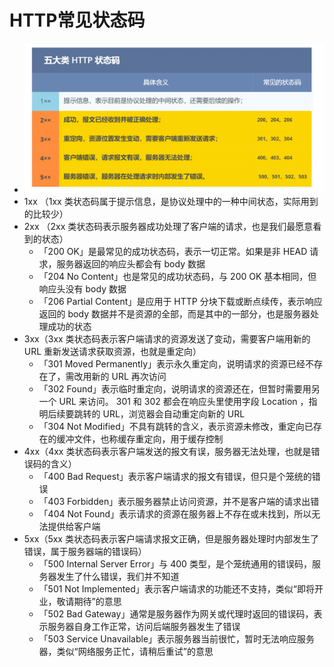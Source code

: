 # HTTP常见状态码

- <img src="image\HTTP状态码.png" style="zoom: 200%;" />
- 1xx （1xx 类状态码属于提示信息，是协议处理中的⼀种中间状态，实际⽤到的⽐较少）
- 2xx （2xx 类状态码表示服务器成功处理了客户端的请求，也是我们最愿意看到的状态）
  - 「200 OK」是最常⻅的成功状态码，表示⼀切正常。如果是⾮ HEAD 请求，服务器返回的响应头都会有 body 数据
  - 「204 No Content」也是常⻅的成功状态码，与 200 OK 基本相同，但响应头没有 body 数据
  - 「206 Partial Content」是应⽤于 HTTP 分块下载或断点续传，表示响应返回的 body 数据并不是资源的全部，而是其中的⼀部分，也是服务器处理成功的状态
- 3xx（3xx 类状态码表示客户端请求的资源发送了变动，需要客户端⽤新的 URL 重新发送请求获取资源，也就是重定向） 
  - 「301 Moved Permanently」表示永久重定向，说明请求的资源已经不存在了，需改⽤新的 URL 再次访问
  - 「302 Found」表示临时重定向，说明请求的资源还在，但暂时需要⽤另⼀个 URL 来访问。 301 和 302 都会在响应头⾥使⽤字段 Location ，指明后续要跳转的 URL，浏览器会⾃动重定向新的 URL
  - 「304 Not Modified」不具有跳转的含义，表示资源未修改，重定向已存在的缓冲⽂件，也称缓存重定向，用于缓存控制
- 4xx（4xx 类状态码表示客户端发送的报⽂有误，服务器⽆法处理，也就是错误码的含义） 
  - 「400 Bad Request」表示客户端请求的报⽂有错误，但只是个笼统的错误
  - 「403 Forbidden」表示服务器禁⽌访问资源，并不是客户端的请求出错
  - 「404 Not Found」表示请求的资源在服务器上不存在或未找到，所以⽆法提供给客户端
- 5xx（5xx 类状态码表示客户端请求报⽂正确，但是服务器处理时内部发⽣了错误，属于服务器端的错误码） 
  - 「500 Internal Server Error」与 400 类型，是个笼统通⽤的错误码，服务器发⽣了什么错误，我们并不知道
  - 「501 Not Implemented」表示客户端请求的功能还不⽀持，类似“即将开业，敬请期待”的意思
  - 「502 Bad Gateway」通常是服务器作为⽹关或代理时返回的错误码，表示服务器⾃身⼯作正常，访问后端服务器发⽣了错误
  - 「503 Service Unavailable」表示服务器当前很忙，暂时⽆法响应服务器，类似“⽹络服务正忙，请稍后重试”的意思